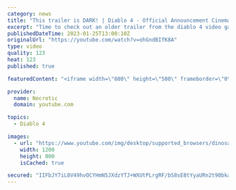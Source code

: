 ```yaml
---
category: news
title: "This trailer is DARK! | Diablo 4 - Official Announcement Cinematic Trailer | Blizzcon 2019 reaction"
excerpt: "Time to check out an older trailer from the diablo 4 video game, this one was from 2019 but the trailer is absolutely amazing! Lilith ..."
publishedDateTime: 2023-01-25T13:00:10Z
originalUrl: "https://youtube.com/watch?v=ohGndBIfK8A"
type: video
quality: 123
heat: 123
published: true

featuredContent: "<iframe width=\"800\" height=\"500\" frameborder=\"0\" src=\"https://www.youtube.com/embed/ohGndBIfK8A\" allow=\"accelerometer; autoplay; encrypted-media; gyroscope; picture-in-picture\" allowfullscreen></iframe>"

provider:
  name: Necrotic
  domain: youtube.com

topics:
  - Diablo 4

images:
  - url: "https://www.youtube.com/img/desktop/supported_browsers/dinosaur.png"
    width: 1200
    height: 800
    isCached: true

secured: "IIFbJY7iL8V49hvOCYHmN5JXdzYTJ+WXUtPLrgRF/bS8sE8tYyaURn2t90bkaaiRqmHD5VMj6LrGXXmWJAqyZE8lDLJeI/KEPeVHEofYm3QXDsBPLiEYz/1lXTfr5tz1i6ipPgrznSgBwL5BUqdGUnxI1pTLHs2kxMWLuVGS3YP8EfPz3SKjBuQZpevZ8yZb4C+2gW6PsXFWue3DJg2+6LYeYnNm9MqA+AFMmXwK5KTXc1y7jPZV8MnXvlcT7GxM057YoLHiYerlZjMwKhQEOe2YvlfA9W4KaafnNnCxZMwoIikQjmCMZuKRFup+3KjqMUC7XxdY8NCVLAF0C04xWpp2NRoo6sbxLfpPY4O32HYLVMK1lk6+aj832LoTrZNYdGHSYeSSqkfqF4KdMKv85dUG1n1XhHClEXYIHlFt490=;vk/mwNabAHEZUd0153wEYA=="
---
```


